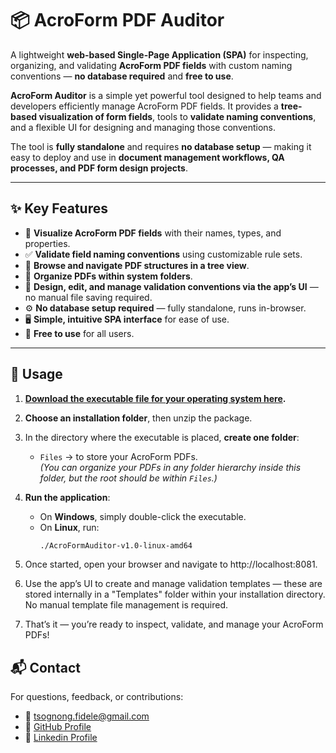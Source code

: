 # 📦 AcroForm PDF Auditor

A lightweight **web-based Single-Page Application (SPA)** for inspecting, organizing, and validating **AcroForm PDF fields** with custom naming conventions — **no database required** and **free to use**.

**AcroForm Auditor** is a simple yet powerful tool designed to help teams and developers efficiently manage AcroForm PDF fields. It provides a **tree-based visualization of form fields**, tools to **validate naming conventions**, and a flexible UI for designing and managing those conventions.

The tool is **fully standalone** and requires **no database setup** — making it easy to deploy and use in **document management workflows, QA processes, and PDF form design projects**.

---

## ✨ Key Features

- 📄 **Visualize AcroForm PDF fields** with their names, types, and properties.
- ✅ **Validate field naming conventions** using customizable rule sets.
- 🌳 **Browse and navigate PDF structures in a tree view**.
- 📁 **Organize PDFs within system folders**.
- 🎨 **Design, edit, and manage validation conventions via the app’s UI** — no manual file saving required.
- ⚙️ **No database setup required** — fully standalone, runs in-browser.
- 🖥️ **Simple, intuitive SPA interface** for ease of use.
- 💸 **Free to use** for all users.

---

## 📖 Usage

1. **[Download the executable file for your operating system here](https://github.com/tsognong/acroFormPDFAuditor/releases/tag/AcroFormPDFAuditor-v1.0.0).**
2. **Choose an installation folder**, then unzip the package.
3. In the directory where the executable is placed, **create one folder**:
   - `Files` → to store your AcroForm PDFs.  
     *(You can organize your PDFs in any folder hierarchy inside this folder, but the root should be within `Files`.)*
4. **Run the application**:
   - On **Windows**, simply double-click the executable.
   - On **Linux**, run:
     ```bash
     ./AcroFormAuditor-v1.0-linux-amd64
     ```
5. Once started, open your browser and navigate to http://localhost:8081.

6. Use the app’s UI to create and manage validation templates — these are stored internally in a "Templates" folder within your installation directory. No manual template file management is required.
7. That’s it — you’re ready to inspect, validate, and manage your AcroForm PDFs!


## 📬 Contact

For questions, feedback, or contributions:
- 📧 [tsognong.fidele@gmail.com](mailto:tsognong.fidele@gmail.com)
- 🐙 [GitHub Profile](https://github.com/tsognong)
- 🐙 [Linkedin Profile](https://linkedin.com/in/tsognong-fidele)
